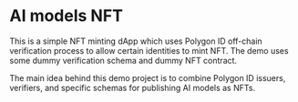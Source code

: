 # AI models NFT

This is a simple NFT minting dApp which uses Polygon ID off-chain verification process to allow certain identities to mint NFT. The demo uses some dummy verification schema and dummy NFT contract.

The main idea behind this demo project is to combine Polygon ID issuers, verifiers, and specific schemas for publishing AI models as NFTs.